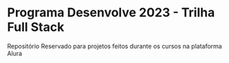 # Programa Desenvolve 2023 - Trilha Full Stack
Repositório Reservado para projetos feitos durante os cursos na plataforma Alura 
